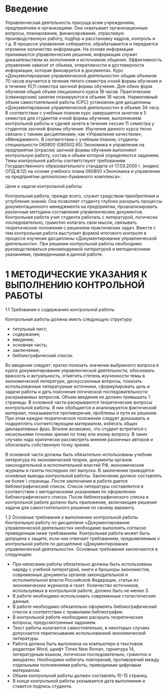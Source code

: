 # Введение

Управленческая деятельность присуща всем учреждениям, предприятиям и организациям. Она охватывает организационные вопросы, планирование, финансирование, отраслевую производственную работу, подбор и расстановку кадров, контроль и т.д. В процессе управления собирается, обрабатывается и передается огромное количество информации.
На основе информации принимаются управленческие решения, информация служит доказательством их исполнения и источником общения. Эффективность управления зависит от объема, оперативности и достоверности информации, которая фиксируется в документах.
Курс «Документирование управленческой деятельности» общим объемом 70 часов изучается в течение пятого семестра очной формы обучения и в течение 10,11 семестра заочной формы обучения. Для обеих форм обучения общий объем лекционного курса 18 часов. Практические (семинарские) занятия планируются в объеме 18 часов. Нормативный объем самостоятельной работы (СРС) установлен для дисциплины «Документирование управленческой деятельности» в объеме 34 часа.
В соответствии с учебным планом курс завершается зачетом в 5 семестре для студентов очной формы обучения, выполнением контрольной работы и сдачей зачета в течение сессии 11 семестра у студентов заочной формы обучения.
Изучение данного курса тесно связано с такими дисциплинами, как «Управление качеством», «Менеджмент».
В соответствии с учебным планом, студенты специальности 060800 (080502.65) Экономика и управление на предприятии (отрасли) заочной формы обучения выполняют контрольную работу, состав и объем которой определяются заданием.
Темы     контрольной     работы     соответствуют	требованиям Государственного образовательного стандарта от 17.03.2000 г. (индекс ОПД.Ф.12) на основе учебного плана 060800 «Экономика и управление на предприятии целлюлозно-бумажного комплекса».

Цели и задачи контрольной работы:

Контрольная работа, прежде всего, служит средством приобретения и углубления знаний. Она позволяет студенту глубоко раскрыть процессы документационного менеджмента на предприятии, проанализировать различные методики составления управленческих документов. Контрольная работа учит студента работать с литературой, логически последовательно, грамотно излагать свои мысли, связывать теоретические положения с решением практических задач. Вместе с тем контрольная работа выступает формой итогового контроля в процессе изучения дисциплины «Документирование управленческой деятельности».
При решении контрольной работы необходимо руководствоваться рекомендуемой литературой и методическими указаниями, приведенными в данной работе.

# 1 МЕТОДИЧЕСКИЕ УКАЗАНИЯ К ВЫПОЛНЕНИЮ КОНТРОЛЬНОЙ РАБОТЫ

1.1 Требования к содержанию контрольной работы

Контрольная работы должна иметь следующую структуру:
+ титульный лист;
+ содержание;
+ введение;
+ основная часть;
+ заключение;
+ библиографический список.

Во введении следует: кратко показать значение выбранного вопроса в курсе документирование управленческой деятельности, обосновать важность и актуальность, отметить степень изученности темы в экономической литературе, дискуссионные вопросы, показать использованные литературные источники, сформулировать цель и задачи работы и дать пояснение логической последовательности раскрываемых вопросов. Объем введения не должен превышать 1 страницы.
В основной части раскрываются теоретические вопросы контрольной работы. В них обобщается и анализируется фактический материал, показываются противоречия, проблемы и пути их решения. При этом каждое теоретическое положение следует доказывать и подкреплять соответствующим материалом, избегать общих декларативных фраз. Вполне возможно, что студент встретится с несколькими точками зрения по тому или иному вопросу. В таких случаях надо критически рассмотреть мнения различных авторов и обосновать собственную точку зрения.

В основной части должны быть обязательно использованы учебная литература по экономической теории, документы органов законодательной и исполнительной властей РФ, экономические журналы и газеты последних лет выпуска.
В заключении приводятся основные выводы контрольной работы. Заключение должно составлять не более \ страницы.
После заключения в работе дается библиографический список. Список литературы составляется в соответствии с методическими указаниями по оформлению библиографического списка.
После библиографического списка в контрольной работе должно быть приложение, включающее решение задачи для самостоятельного решения по своему варианту.

1.2 Основные требования к выполнению контрольной работы
Контрольную работу по дисциплине «Документирование управленческой деятельности» необходимо выполнять согласно приведенным ниже требованиям.
Контрольная работа может быть допущена к защите, если она отвечает требованиям, предъявляемым к контрольной работе по дисциплине «Документирование управленческой деятельности». Основные требования заключаются в следующем:
+ При написании работы обязательно должны быть использованы наряду с учебной литературой, книги и брошюры экономистов, современные документы органов законодательной и исполнительной власти Российской Федерации, статьи из экономических журналов и газет. Количество источников, используемых в контрольной работе, должно быть не менее 3.
+	В работе необходимо использовать современные статистические данные.
+	В работе необходимо обязательно оформлять библиографический список в соответствии с правилами библиографии.
+	В   контрольной  работе  необходимо  раскрыть  теоретические вопросы, предусмотренные заданием.
+	Текст работы излагается самостоятельно, в некоторых случаях допускается переписывание использованной экономической литературы.
+	Работа должна быть выполнена на компьютере в текстовом редакторе Word, шрифт Times New Roman, гарнитура 14, литературным
языком, логически последовательно, грамотно и аккуратно. Необходимо избегать   повторений,   противоречий  между   отдельными   положениями работы, приводимым цифровым материалом.
+	Объем контрольной работы должен составлять 10-15 страниц.
+	В конце контрольной работы указывается дата выполнения и ставится подпись студента.


